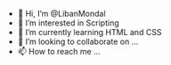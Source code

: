 - 👋 Hi, I’m @LibanMondal
- 👀 I’m interested in Scripting
- 🌱 I’m currently learning HTML and CSS
- 💞️ I’m looking to collaborate on ...
- 📫 How to reach me ...

<!---
LibanMondal/LibanMondal is a ✨ special ✨ repository because its `README.md` (this file) appears on your GitHub profile.
You can click the Preview link to take a look at your changes.
--->

